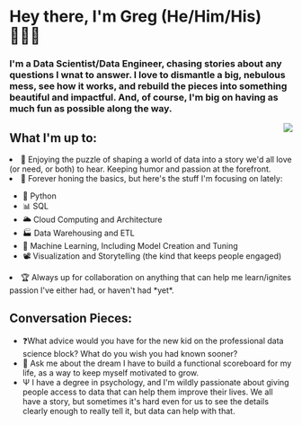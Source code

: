 # Hey there, I'm Greg (He/Him/His) 🙋🏻‍♂

### I'm a Data Scientist/Data Engineer, chasing stories about any questions I wnat to answer. I love to dismantle a big, nebulous mess, see how it works, and rebuild the pieces into something beautiful and impactful. And, of course, I'm big on having as much fun as possible along the way. 

<img align="right" src="https://i.giphy.com/media/LedVYzRx24nkI/giphy.webp"/>

## What I'm up to:
<li> 🧩 Enjoying the puzzle of shaping a world of data into a story we'd all love (or need, or both) to hear. Keeping humor and passion at the forefront. </li>
<li>🔬 Forever honing the basics, but here's the stuff I'm focusing on lately: </li>
<ul>
  <li> 🐍 Python </li>
  <li> 📊 SQL </li>
  <li> 🌥 Cloud Computing and Architecture </li>
  <li> 🏭 Data Warehousing and ETL </li>
  <li> 🤖 Machine Learning, Including Model Creation and Tuning </li>
  <li> 📽 Visualization and Storytelling (the kind that keeps people engaged) </li>
</ul>
<li> 🏆 Always up for collaboration on anything that can help me learn/ignites passion I've either had, or haven't had *yet*. </li>

## Conversation Pieces:
- ❓What advice would you have for the new kid on the professional data science block? What do you wish you had known sooner?
- 💬 Ask me about the dream I have to build a functional scoreboard for my life, as a way to keep myself motivated to grow.  
- Ѱ I have a degree in psychology, and I'm wildly passionate about giving people access to data that can help them improve their lives. We all have a story, but sometimes it's hard even for us to see the details clearly enough to really tell it, but data can help with that.
